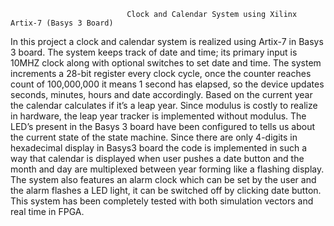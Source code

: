                               Clock and Calendar System using Xilinx Artix-7 (Basys 3 Board)
                              
                              
In this project a clock and calendar system is realized using Artix-7 in Basys 3 board. The system keeps track of date and time; its primary input is 10MHZ clock along with optional switches to set date and time. The system increments a 28-bit register every clock cycle, once the counter reaches count of 100,000,000 it means 1 second has elapsed, so the device updates seconds, minutes, hours and date accordingly. Based on the current year the calendar calculates if it’s a leap year. Since modulus is costly to realize in hardware, the leap year tracker is implemented without modulus. The LED’s present in the Basys 3 board have been configured to tells us about the current state of the state machine. Since there are only 4-digits in hexadecimal display in Basys3 board the code is implemented in such a way that calendar is displayed when user pushes a date button and the month and day are multiplexed between year forming like a flashing display. The system also features an alarm clock which can be set by the user and the alarm flashes a LED light, it can be switched off by clicking date button. This system has been completely tested with both simulation vectors and real time in FPGA.     




                              
                             
